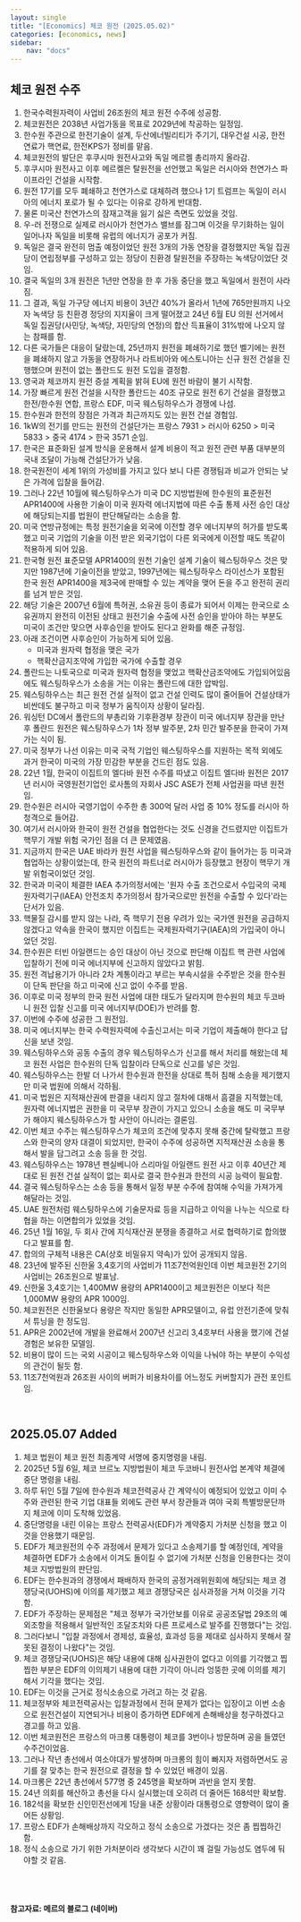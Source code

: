 ```yaml
---
layout: single
title: "[Economics] 체코 원전 (2025.05.02)"
categories: [economics, news]
sidebar:
    nav: "docs"
---
```


## 체코 원전 수주
1. 한국수력원자력이 사업비 26조원의 체코 원전 수주에 성공함.
1. 체코원전은 2038년 사업가동을 목표로 2029년에 착공하는 일정임.
1. 한수원 주관으로 한전기술이 설계, 두산에너빌리티가 주기기, 대우건설 시공, 한전연료가 핵연료, 한전KPS가 정비를 맡음.
1. 체코원전의 발단은 후쿠시마 원전사고와 독일 메르켈 총리까지 올라감.
1. 후쿠시마 원전사고 이후 메르켈은 탈원전을 선언했고 독일은 러시아와 천연가스 파이프라인 건설을 시작함.
1. 원전 17기를 모두 폐쇄하고 천연가스로 대체하려 했으나 1기 트럼프는 독일이 러시아의 에너지 포로가 될 수 있다는 이유로 강하게 반대함.
1. 물론 미국산 천연가스의 잠재고객을 잃기 싫은 측면도 있었을 것임.
1. 우-러 전쟁으로 실제로 러시아가 천연가스 밸브를 잠그며 이것을 무기화하는 일이 일어나자 독일을 비롯해 유럽의 에너지가 공포가 커짐.
1. 독일은 결국 완전히 멈출 예정이었던 원전 3개의 가동 연장을 결정했지만 독일 집권당이 연립정부를 구성하고 있는 정당이 친환경 탈원전을 주장하는 녹색당이었단 것임.
1. 결국 독일의 3개 원전은 1년만 연장을 한 후 가동 중단을 했고 독일에서 원전이 사라짐.
1. 그 결과, 독일 가구당 에너지 비용이 3년간 40%가 올라서 1년에 765만원까지 나오자 녹색당 등 친환경 정당의 지지율이 크게 떨어졌고 24년 6월 EU 의원 선거에서 독일 집권당(사민당, 녹색당, 자민당의 연정)의 합산 득표율이 31%밖에 나오지 않는 참패를 함.
1. 다른 국가들은 대응이 달랐는데, 25년까지 원전을 폐쇄하기로 했던 벨기에는 원전을 폐쇄하지 않고 가동을 연장하거나 라트비아와 에스토니아는 신규 원전 건설을 진행했으며 원전이 없는 폴란드도 원전 도입을 결정함.
1. 영국과 체코까지 원전 증설 계획을 밝혀 EU에 원전 바람이 불기 시작함.
1. 가장 빠르게 원전 건설을 시작한 폴란드는 40조 규모로 원전 6기 건설을 결정했고 한전/한수원 연합, 프랑스 EDF, 미국 웨스팅하우스가 경쟁에 나섬.
1. 한수원과 한전의 장점은 가격과 최근까지도 있는 원전 건설 경험임.
1. 1kW의 전기를 만드는 원전의 건설단가는 프랑스 7931 > 러시아 6250 > 미국 5833 > 중국 4174 > 한국 3571 순임.
1. 한국은 표준화된 설계 방식을 운용해서 설계 비용이 적고 원전 관련 부품 대부분의 국내 조달이 가능해 건설단가가 낮음.
1. 한국원전이 세계 1위의 가성비를 가지고 있다 보니 다른 경쟁팀과 비교가 안되는 낮은 가격에 입찰을 들어감.
1. 그러나 22년 10월에 웨스팅하우스가 미국 DC 지방법원에 한수원의 표준원전 APR1400에 사용한 기술이 미국 원자력 에너지법에 따른 수출 통제 사전 승인 대상에 해당되는지를 법원이 판단해달라는 소송을 함.
1. 미국 연방규정에는 특정 원전기술을 외국에 이전할 경우 에너지부의 허가를 받도록 했고 미국 기업의 기술을 이전 받은 외국기업이 다른 외국에게 이전할 때도 똑같이 적용하게 되어 있음.
1. 한국형 원전 표준모델 APR1400의 원천 기술인 설계 기술이 웨스팅하우스 것은 맞지만 1987년에 기술이전을 받았고, 1997년에는 웨스팅하우스 라이선스가 포함된 한국 원전 APR1400을 제3국에 판매할 수 있는 계약을 맺어 돈을 주고 완전히 권리를 넘겨 받은 것임.
1. 해당 기술은 2007년 6월에 특허권, 소유권 등이 종료가 되어서 이제는 한국으로 소유권까지 완전히 이전된 상태고 원전기술 수출에 사전 승인을 받아야 하는 부분도 미국이 조건만 맞으면 사후승인을 받아도 된다고 완화를 해준 규정임.
1. 아래 조건이면 사후승인이 가능하게 되어 있음.
    - 미국과 원자력 협정을 맺은 국가
    - 핵확산금지조약에 가입한 국가에 수출할 경우
1. 폴란드는 나토국으로 미국과 원자력 협정을 맺었고 핵확산금조약에도 가입되어있음에도 웨스팅하우스가 소송을 거는 이유는 폴란드에 대한 압박임.
1. 웨스팅하우스는 최근 원전 건설 실적이 없고 건설 인력도 많이 줄어들어 건설상태가 비싼데도 불구하고 미국 정부가 움직이자 상황이 달라짐.
1. 워싱턴 DC에서 폴란드의 부총리와 기후환경부 장관이 미국 에너지부 장관을 만난 후 폴란드 원전은 웨스팅하우스가 1차 정부 발주분, 2차 민간 발주분을 한국이 가져가는 식이 됨.
1. 미국 정부가 나선 이유는 미국 국적 기업인 웨스팅하우스를 지원하는 목적 외에도 과거 한국이 미국의 가장 민감한 부분을 건드린 점도 있음.
1. 22년 1월, 한국이 이집트의 엘다바 원전 수주를 따냈고 이집트 엘다바 원전은 2017년 러시아 국영원전기업인 로사톰의 자회사 JSC ASE가 전체 사업권을 따낸 원전임.
1. 한수원은 러시아 국영기업이 수주한 총 300억 달러 사업 중 10% 정도를 러시아 하청격으로 들어감.
1. 여기서 러시아와 한국이 원전 건설을 협업한다는 것도 신경을 건드렸지만 이집트가 핵무기 개발 위험 국가인 점을 더 큰 문제였음.
1. 지금까지 한국은 UAE 바라카 원전 사업을 웨스팅하우스와 같이 들어가는 등 미국과 협업하는 상황이었는데, 한국 원전의 파트너로 러시아가 등장했고 현장이 핵무기 개발 위험국이었던 것임.
1. 한국과 미국이 체결한 IAEA 추가의정서에는 '원자 수출 조건으로서 수입국의 국제원자력기구(IAEA) 안전조치 추가의정서 참가국으로만 원전을 수출할 수 있다'라는 단서가 있음.
1. 핵물질 감시를 받지 않는 나라, 즉 핵무기 전용 우려가 있는 국가엔 원전을 공급하지 않겠다고 약속을 한국이 했지만 이집트는 국제원자력기구(IAEA)의 가입국이 아니었던 것임.
1. 한수원은 터빈 아일랜드는 승인 대상이 아닌 것으로 판단해 이집트 핵 관련 사업에 입찰하기 전에 미국 에너지부에 신고하지 않았다고 밝힘.
1. 원전 격납용기가 아니라 2차 계통이라고 부르는 부속시설을 수주받은 것을 한수원이 단독 판단을 하고 미국에 신고 없이 수주를 받음.
1. 이후로 미국 정부의 한국 원전 사업에 대한 태도가 달라지며 한수원의 체코 두코바니 원전 입찰 신고를 미국 에너지부(DOE)가 반려를 함.
1. 이번에 수주에 성공한 그 원전임.
1. 미국 에너지부는 한국 수력원자력에 수출신고서는 미국 기업이 제출해야 한다고 답신을 보낸 것임.
1. 웨스팅하우스와 공동 수출의 경우 웨스팅하우스가 신고를 해서 처리를 해왔는데 체코 원전 사업은 한수원의 단독 입찰이라 단독으로 신고를 넣은 것임.
1. 웨스팅하우스는 한발 더 나가서 한수원과 한전을 상대로 특허 침해 소송을 제기했지만 미국 법원에 의해서 각하됨.
1. 미국 법원은 지적재산권에 판결을 내리지 않고 절차에 대해서 흠결을 지적했는데, 원자력 에너지법은 권한을 미 국무부 장관이 가지고 있으니 소송을 해도 미 국무부가 해야지 웨스팅하우스가 할 사안이 아니라는 결론임.
1. 이번 체코 수주는 웨스팅하우스가 체코의 조건에 맞추지 못해 중간에 탈락했고 프랑스와 한국의 양자 대결이 되었지만, 한국이 수주에 성공하면 지적재산권 소송을 통해서 발을 담그려고 소송 등을 한 것임.
1. 웨스팅하우스는 1978년 펜실베니아 스리마일 아일랜드 원전 사고 이후 40년간 제대로 된 원전 건설 실적이 없는 회사로 결국 한수원과 한전의 시공 능력이 필요함.
1. 결국 웨스팅하우스는 소송 등을 통해서 일정 부분 수주에 참여해 수익을 가져가게 해달라는 것임.
1. UAE 원전처럼 웨스팅하우스에 기술문자료 등을 지급하고 이익을 나누는 식으로 타협을 하는 이면합의가 있었을 것임.
1. 25년 1월 16일, 두 회사 간에 지식재산권 분쟁을 종결하고 서로 협력하기로 합의했다고 발표를 함.
1. 합의의 구체적 내용은 CA(상호 비밀유지 약속)가 있어 공개되지 않음.
1. 23년에 발주된 신한울 3,4호기의 사업비가 11조7천억원인데 이번 체코원전 2기의 사업비는 26조원으로 발표남.
1. 신한울 3,4호기는 1,400MW 용량의 APR1400이고 체코원전은 이보다 적은 1,000MW 용량의 APR 1000임.
1. 체코원전은 신한울보다 용량은 작지만 동일한 APR모델이고, 유럽 안전기준에 맞춰서 튜닝을 한 정도임.
1. APR은 2002년에 개발을 완료해서 2007년 신고리 3,4호부터 사용을 했기에 건설경험은 보유한 모델임.
1. 비용이 많이 드는 국외 시공이고 웨스팅하우스와 이익을 나눠야 하는 부분이 수익성의 관건이 될듯 함.
1. 11조7천억원과 26조원 사이의 버퍼가 비용차이를 어느정도 커버할지가 관전 포인트임.

<br/>

## 2025.05.07 Added
1. 체코 법원이 체코 원전 최종계약 서명에 중지명령을 내림.
1. 2025년 5월 6일, 체코 브르노 지방법원이 체코 두코바니 원전사업 본계약 체결에 중단 명령을 내림.
1. 하루 뒤인 5월 7일에 한수원과 체코전력공사 간 계약식이 예정되어 있었고 이미 수주와 관련된 한국 기업 대표들 외에도 관련 부서 장관들과 여야 국회 특별방문단까지 체코에 이미 도착해 있었음.
1. 중단명령을 내린 이유는 프랑스 전력공사(EDF)가 계약중지 가처분 신청을 했고 이것을 안용했기 때문임.
1. EDF가 체코원전의 수주 과정에서 문제가 있다고 소송제기를 할 예정인데, 계약을 체결하면 EDF가 소송에서 이겨도 돌이킬 수 없기에 가처분 신청을 인용한다는 것이 체코 지방법원의 판단임.
1. EDF는 한수원과의 경쟁에서 패배하자 한국의 공정거래위원회에 해당되는 체코 경쟁당국(UOHS)에 이의를 제기했고 체코 경쟁당국은 심사과정을 거쳐 이것을 기각함.
1. EDF가 주장하는 문제점은 "체코 정부가 국가안보를 이유로 공공조달법 29조의 예외조항을 적용해서 일반적인 조달조치와 다른 프로세스로 발주를 진행했다"는 것임.
1. 그러다보니 "입찰 과정에서 경제성, 효율성, 효과성 등을 제대로 심사하지 못해서 잘못된 결정이 나왔다"는 것임.
1. 체코 경쟁당국(UOHS)은 해당 내용에 대해 심사권한이 없다고 이의를 기각했고 찝찝한 부분은 EDF의 이의제기 내용에 대한 기각이 아니라 엉뚱한 곳에 이의를 제기해서 기각을 했다는 것임.
1. EDF는 이것을 근거로 정식소송으로 가려고 하는 것 같음.
1. 체코정부와 체코전력공사는 입찰과정에서 전혀 문제가 없다는 입장이고 이번 소송으로 원전건설이 지연되거나 비용이 증가하면 EDF에게 손해배상을 청구하겠다고 경고를 하고 있음.
1. 이번 체코원전은 프랑스의 마크롱 대통령이 체코를 3번이나 방문하며 공을 들였던 수주건이었음.
1. 그러나 작년 총선에서 여소야대가 발생하며 마크롱의 힘이 빠지자 저렴하면서도 공기를 잘 맞추는 한국 원전으로 결정을 할 수 있었던 배경이 있음.
1. 마크롱은 22년 총선에서 577명 중 245명을 확보하며 과반을 얻지 못함.
1. 24년 의회를 해산하고 총선을 다시 실시했는데 오히려 더 줄어든 168석만 확보함.
1. 182석을 확보한 신인민전선에게 1당을 내준 상황이라 대통령으로 영향력이 많이 줄어든 상황임.
1. 프랑스 EDF가 손해배상까지 각오하고 정식 소송으로 가겠다는 것은 좀 찝찝하긴 함.
1. 정식 소송으로 가기 위한 가처분이라 생각보다 시간이 꽤 걸릴 가능성도 염두에 둬야할 것 같음.



<br/>
<br/>

#### 참고자료: 메르의 블로그 (네이버)